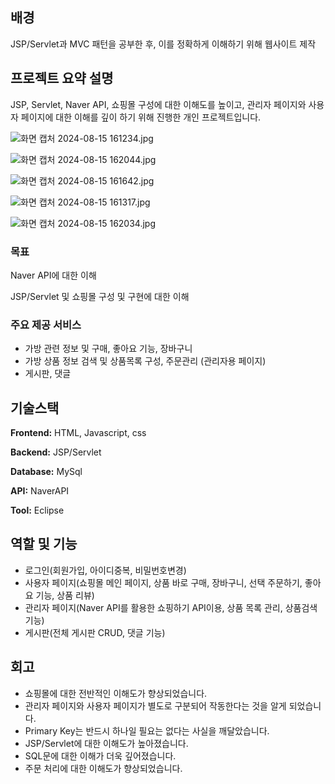 ## 배경

JSP/Servlet과 MVC 패턴을 공부한 후, 이를 정확하게 이해하기 위해 웹사이트 제작

## 프로젝트 요약 설명

JSP, Servlet, Naver API, 쇼핑몰 구성에 대한 이해도를 높이고, 관리자 페이지와 사용자 페이지에 대한 이해를 깊이 하기 위해 진행한 개인 프로젝트입니다.

![화면 캡처 2024-08-15 161234.jpg](https://prod-files-secure.s3.us-west-2.amazonaws.com/1d4bcb39-addd-4c16-ba4f-b849cb991c8c/b892d632-0bf0-4f0a-8dfc-06cd0f4b5bcf/%ED%99%94%EB%A9%B4_%EC%BA%A1%EC%B2%98_2024-08-15_161234.jpg)

![화면 캡처 2024-08-15 162044.jpg](https://prod-files-secure.s3.us-west-2.amazonaws.com/1d4bcb39-addd-4c16-ba4f-b849cb991c8c/8b41188f-99ae-45bd-a34f-39697153c731/%ED%99%94%EB%A9%B4_%EC%BA%A1%EC%B2%98_2024-08-15_162044.jpg)

![화면 캡처 2024-08-15 161642.jpg](https://prod-files-secure.s3.us-west-2.amazonaws.com/1d4bcb39-addd-4c16-ba4f-b849cb991c8c/640b88dc-e6e4-4230-88a5-6f531b75cf87/%ED%99%94%EB%A9%B4_%EC%BA%A1%EC%B2%98_2024-08-15_161642.jpg)

![화면 캡처 2024-08-15 161317.jpg](https://prod-files-secure.s3.us-west-2.amazonaws.com/1d4bcb39-addd-4c16-ba4f-b849cb991c8c/434a99d6-b401-4664-bcba-f946507500ea/%ED%99%94%EB%A9%B4_%EC%BA%A1%EC%B2%98_2024-08-15_161317.jpg)

![화면 캡처 2024-08-15 162034.jpg](https://prod-files-secure.s3.us-west-2.amazonaws.com/1d4bcb39-addd-4c16-ba4f-b849cb991c8c/133bc25e-898c-4861-9065-955ebd529164/%ED%99%94%EB%A9%B4_%EC%BA%A1%EC%B2%98_2024-08-15_162034.jpg)

### 목표

Naver API에 대한 이해

JSP/Servlet 및 쇼핑몰 구성 및 구현에 대한 이해

### 주요 제공 서비스

- 가방 관련 정보 및 구매, 좋아요 기능, 장바구니
- 가방 상품 정보 검색 및 상품목록 구성, 주문관리 (관리자용 페이지)
- 게시판, 댓글

## 기술스택

**Frontend:** HTML, Javascript, css

**Backend:** JSP/Servlet

**Database:** MySql

**API:** NaverAPI

**Tool:** Eclipse

## 역할 및 기능

- 로그인(회원가입, 아이디중복, 비밀번호변경)
- 사용자 페이지(쇼핑몰 메인 페이지, 상품 바로 구매, 장바구니, 선택 주문하기, 좋아요 기능, 상품 리뷰)
- 관리자 페이지(Naver API를 활용한 쇼핑하기 API이용, 상품 목록 관리, 상품검색 기능)
- 게시판(전체 게시판 CRUD, 댓글 기능)

## 회고

- 쇼핑몰에 대한 전반적인 이해도가 향상되었습니다.
- 관리자 페이지와 사용자 페이지가 별도로 구분되어 작동한다는 것을 알게 되었습니다.
- Primary Key는 반드시 하나일 필요는 없다는 사실을 깨달았습니다.
- JSP/Servlet에 대한 이해도가 높아졌습니다.
- SQL문에 대한 이해가 더욱 깊어졌습니다.
- 주문 처리에 대한 이해도가 향상되었습니다.
